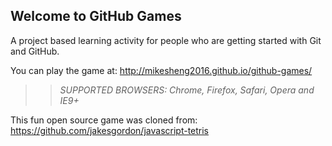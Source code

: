 ## Welcome to GitHub Games

A project based learning activity for people who are getting started with Git and GitHub.

You can play the game at: http://mikesheng2016.github.io/github-games/

>> _*SUPPORTED BROWSERS*: Chrome, Firefox, Safari, Opera and IE9+_

This fun open source game was cloned from: https://github.com/jakesgordon/javascript-tetris
